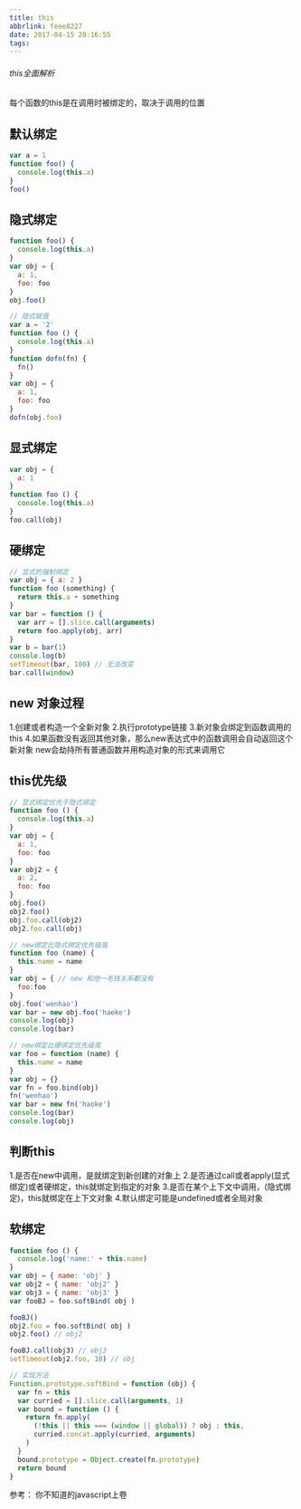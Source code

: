 ```yaml
---
title: this
abbrlink: feee8227
date: 2017-04-15 20:16:55
tags:
---
```


###### this全面解析
每个函数的this是在调用时被绑定的，取决于调用的位置


## 默认绑定
```js
var a = 1
function foo() {
  console.log(this.a)
}
foo()
```


## 隐式绑定
```js
function foo() {
  console.log(this.a)
}
var obj = {
  a: 1,
  foo: foo
}
obj.foo()

// 隐式赋值
var a = '2'
function foo () {
  console.log(this.a)
}
function dofn(fn) {
  fn()
}
var obj = {
  a: 1,
  foo: foo
}
dofn(obj.foo)
```


## 显式绑定
```js
var obj = {
  a: 1
}
function foo () {
  console.log(this.a)
}
foo.call(obj)
```


## 硬绑定
```js
// 显式的强制绑定
var obj = { a: 2 }
function foo (something) {
  return this.a + something
}
var bar = function () {
  var arr = [].slice.call(arguments)
  return foo.apply(obj, arr)
}
var b = bar(1)
console.log(b)
setTimeout(bar, 100) // 无法改变
bar.call(window)
```


## new 对象过程
1.创建或者构造一个全新对象
2.执行prototype链接
3.新对象会绑定到函数调用的this
4.如果函数没有返回其他对象，那么new表达式中的函数调用会自动返回这个新对象
new会劫持所有普通函数并用构造对象的形式来调用它

## this优先级

```js
// 显式绑定优先于隐式绑定
function foo () {
  console.log(this.a)
}
var obj = {
  a: 1,
  foo: foo
}
var obj2 = {
  a: 2,
  foo: foo
}
obj.foo()
obj2.foo()
obj.foo.call(obj2)
obj2.foo.call(obj)

// new绑定比隐式绑定优先级高
function foo (name) {
  this.name = name
}
var obj = { // new 和他一毛钱关系都没有
  foo:foo
}
obj.foo('wenhao')
var bar = new obj.foo('haoke')
console.log(obj)
console.log(bar)

// new绑定比硬绑定优先级高
var foo = function (name) {
  this.name = name
}
var obj = {}
var fn = foo.bind(obj)
fn('wenhao')
var bar = new fn('haoke')
console.log(bar)
console.log(obj)
```

## 判断this
1.是否在new中调用，是就绑定到新创建的对象上
2.是否通过call或者apply(显式绑定)或者硬绑定，this就绑定到指定的对象
3.是否在某个上下文中调用，(隐式绑定)，this就绑定在上下文对象
4.默认绑定可能是undefined或者全局对象

## 软绑定
```js
function foo () {
  console.log('name:' + this.name)
}
var obj = { name: 'obj' }
var obj2 = { name: 'obj2' }
var obj3 = { name: 'obj3' }
var fooBJ = foo.softBind( obj )

fooBJ()
obj2.foo = foo.softBind( obj )
obj2.foo() // obj2

fooBJ.call(obj3) // obj3
setTimeout(obj2.foo, 10) // obj

// 实现方法
Function.prototype.softBind = function (obj) {
  var fn = this
  var curried = [].slice.call(arguments, 1)
  var bound = function () {
    return fn.apply(
      (!this || this === (window || global)) ? obj : this,
      curried.concat.apply(curried, arguments)
    )
  }
  bound.prototype = Object.create(fn.prototype)
  return bound
}
```

参考： 你不知道的javascript上卷



